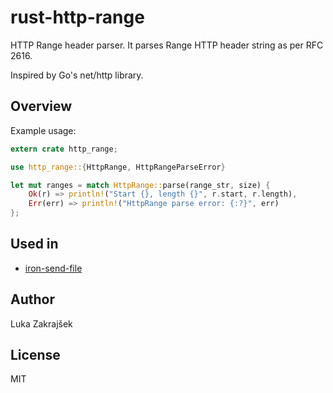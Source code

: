 # rust-http-range

HTTP Range header parser. It parses Range HTTP header string as per RFC 2616.

Inspired by Go's net/http library.

## Overview

Example usage:

```rust
extern crate http_range;

use http_range::{HttpRange, HttpRangeParseError}

let mut ranges = match HttpRange::parse(range_str, size) {
    Ok(r) => println!("Start {}, length {}", r.start, r.length),
    Err(err) => println!("HttpRange parse error: {:?}", err)
};
```

## Used in

- [iron-send-file](https://github.com/bancek/iron-send-file)

## Author

Luka Zakrajšek

## License

MIT
